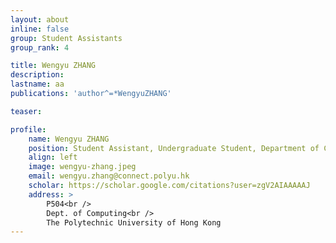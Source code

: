 ```yaml
---
layout: about
inline: false
group: Student Assistants
group_rank: 4

title: Wengyu ZHANG
description: 
lastname: aa
publications: 'author^=*WengyuZHANG'

teaser: 

profile:
    name: Wengyu ZHANG
    position: Student Assistant, Undergraduate Student, Department of Computing, The Hong Kong Polytechnic University
    align: left
    image: wengyu-zhang.jpeg
    email: wengyu.zhang@connect.polyu.hk
    scholar: https://scholar.google.com/citations?user=zgV2AIAAAAAJ
    address: >
        P504<br />
        Dept. of Computing<br />
        The Polytechnic University of Hong Kong
---
```


<!-- # Student Assistants

**Wengyu ZHANG**

Student Assistant, Undergraduate Student, Department of Computing, The Hong Kong Polytechnic University

[Homepage](https://wengyuzhang.com)
[Google Scholar](https://scholar.google.com/citations?user=zgV2AIAAAAAJ)
[wengyu.zhang@connect.polyu.hk](mailto:wengyu.zhang@connect.polyu.hk) -->